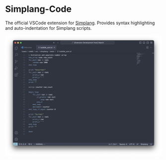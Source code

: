 # Simplang-Code

The official VSCode extension for [Simplang](https://github.com/calebstein1/simplang).
Provides syntax highlighting and auto-indentation for Simplang scripts.

![screenshot](screenshot.png)
